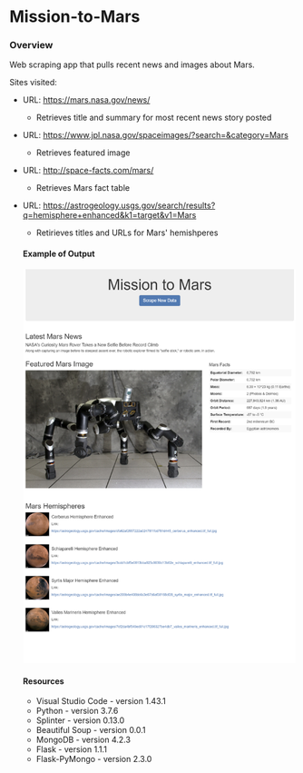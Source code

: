 # Mission-to-Mars

### Overview

Web scraping app that pulls recent news and images about Mars.  

Sites visited:
+ URL: https://mars.nasa.gov/news/
  + Retrieves title and summary for most recent news story posted
+ URL: https://www.jpl.nasa.gov/spaceimages/?search=&category=Mars
  + Retrieves featured image
+ URL: http://space-facts.com/mars/
  + Retrieves Mars fact table
+ URL: https://astrogeology.usgs.gov/search/results?q=hemisphere+enhanced&k1=target&v1=Mars
  + Retirieves titles and URLs for Mars' hemishperes
   
  #### Example of Output
  
  ![](https://github.com/kenwelsh/Mission-to-Mars/blob/master/images/mission_to_mars_03.png "Mars Scrape Results")
  
  #### Resources
  + Visual Studio Code - version 1.43.1
  + Python - version 3.7.6
  + Splinter - version 0.13.0
  + Beautiful Soup - version 0.0.1
  + MongoDB - version 4.2.3
  + Flask - version 1.1.1
  + Flask-PyMongo - version 2.3.0
  
  
  
  
